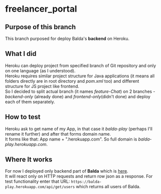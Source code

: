 # freelancer_portal
## Purpose of this branch 
This branch purposed for deploy Balda's __backend__ on Heroku.  

## What I did
Heroku can deploy project from specified branch of Git repository and only on one language (as I understood).   
Heroku requires similar project structure for Java applications (it means all folders directly are in root directory and _pom.xml_ too) and different structure for JS project like frontend.  
So I decided to split actual branch (it names *feature-Chat*) on 2 branches - *backend-only* (already done) and *frontend-only*(didn't done) and deploy each of them separately.

## How to test
Heroku ask to get name of my App, in that case it _balda-play_ (perhaps I'll rename it further) and after that forms domain name.  
It forms like that: App name + ".herokuapp.com". So full domain is *balda-play.herokuapp.com*.   

## Where It works 
For now I deployed only backend part of **Balda** which is [here](https://balda-play.herokuapp.com/).  
It will react only on HTTP requests and return row json as a response. For test functionality enter that URL: `https://balda-play.herokuapp.com/api/get/users` which returns all users of Balda.
